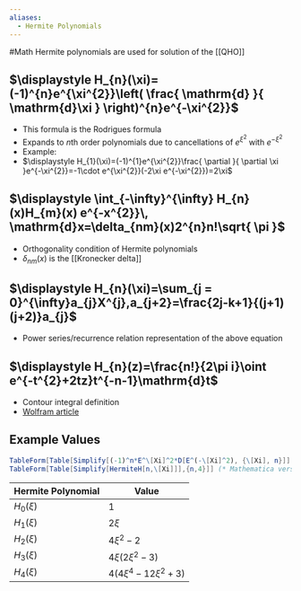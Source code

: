 ```yaml
---
aliases:
  - Hermite Polynomials
---
```

#Math 
Hermite polynomials are used for solution of the [[QHO]]
## $\displaystyle H_{n}(\xi)=(-1)^{n}e^{\xi^{2}}\left( \frac{ \mathrm{d} }{ \mathrm{d}\xi } \right)^{n}e^{-\xi^{2}}$
* This formula is the Rodrigues formula
* Expands to $\displaystyle n$th order polynomials due to cancellations of $\displaystyle e^{\xi^{2}}$ with $\displaystyle e^{-\xi^{2}}$
* Example:
* $\displaystyle H_{1}(\xi)=(-1)^{1}e^{\xi^{2}}\frac{ \partial  }{ \partial \xi }e^{-\xi^{2}}=-1\cdot e^{\xi^{2}}(-2\xi e^{-\xi^{2}})=2\xi$
## $\displaystyle \int_{-\infty}^{\infty} H_{n}(x)H_{m}(x) e^{-x^{2}}\, \mathrm{d}x=\delta_{nm}(x)2^{n}n!\sqrt{ \pi }$
* Orthogonality condition of Hermite polynomials
* $\displaystyle \delta_{nm}(x)$ is the [[Kronecker delta]]
## $\displaystyle H_{n}(\xi)=\sum_{j = 0}^{\infty}a_{j}X^{j},a_{j+2}=\frac{2j-k+1}{(j+1)(j+2)}a_{j}$
* Power series/recurrence relation representation of the above equation
## $\displaystyle H_{n}(z)=\frac{n!}{2\pi i}\oint e^{-t^{2}+2tz}t^{-n-1}\mathrm{d}t$
* Contour integral definition
* [Wolfram article](https://mathworld.wolfram.com/HermitePolynomial.html)
## Example Values
```Mathematica
TableForm[Table[Simplify[(-1)^n*E^\[Xi]^2*D[E^(-\[Xi]^2), {\[Xi], n}]], {n, 4}]] (* 1st Version*)
TableForm[Table[Simplify[HermiteH[n,\[Xi]]],{n,4}]] (* Mathematica version*)
```

| Hermite Polynomial         | Value                             |
| -------------------------- | --------------------------------- |
| $\displaystyle H_{0}(\xi)$ | $\displaystyle 1$                 |
| $\displaystyle H_{1}(\xi)$ | $\displaystyle 2\xi$              |
| $\displaystyle H_{2}(\xi)$ | $\displaystyle 4\xi ^{2}-2$       |
| $\displaystyle H_{3}(\xi)$ | $\displaystyle 4\xi(2\xi ^{2}-3)$ |
| $\displaystyle H_{4}(\xi)$ | $\displaystyle 4(4\xi^{4}-12\xi ^{2}+3)$                                  |

